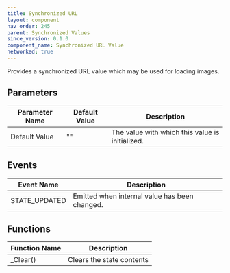```yaml
---
title: Synchronized URL
layout: component
nav_order: 245
parent: Synchronized Values
since_version: 0.1.0
component_name: Synchronized URL Value
networked: true
---
```


Provides a synchronized URL value which may be used for loading images.

## Parameters

| Parameter Name | Default Value | Description                                     |
|----------------|---------------|-------------------------------------------------|
| Default Value  | ""            | The value with which this value is initialized. |

## Events

| Event Name    | Description                                   |
|---------------|-----------------------------------------------|
| STATE_UPDATED | Emitted when internal value has been changed. |

## Functions

| Function Name | Description               |
|---------------|---------------------------|
| _Clear()      | Clears the state contents |